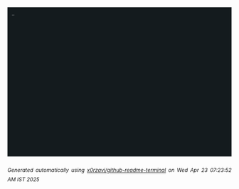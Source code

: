 <div align="justify">
<picture>
    <source media="(prefers-color-scheme: dark)" srcset="./output.gif">
    <source media="(prefers-color-scheme: light)" srcset="./output.gif">
    <img alt="GIFOS" src="output.gif">
</picture>

<sub><i>Generated automatically using [x0rzavi/github-readme-terminal](https://github.com/x0rzavi/github-readme-terminal) on Wed Apr 23 07:23:52 AM IST 2025</i></sub>

<!-- <details>
<summary>More details</summary>

</details> -->
</div>

<!-- Image deletion URL: NONE -->